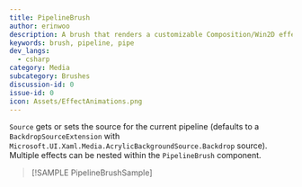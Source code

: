```yaml
---
title: PipelineBrush
author: erinwoo  
description: A brush that renders a customizable Composition/Win2D effects pipeline. This allows for applying multiple effects into a single effect chain.
keywords: brush, pipeline, pipe
dev_langs:
  - csharp
category: Media
subcategory: Brushes
discussion-id: 0
issue-id: 0
icon: Assets/EffectAnimations.png
---
```


`Source` gets or sets the source for the current pipeline (defaults to a `BackdropSourceExtension` with `Microsoft.UI.Xaml.Media.AcrylicBackgroundSource.Backdrop` source).
Multiple effects can be nested within the `PipelineBrush` component. 

> [!SAMPLE PipelineBrushSample]
